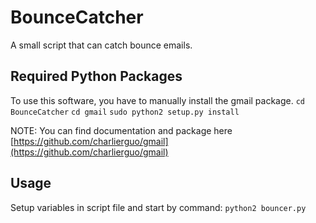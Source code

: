 # BounceCatcher
A small script that can catch bounce emails.

## Required Python Packages
To use this software, you have to manually install the gmail package.
`cd BounceCatcher`
`cd gmail`
`sudo python2 setup.py install`

NOTE: You can find documentation and package here [https://github.com/charlierguo/gmail](https://github.com/charlierguo/gmail)

## Usage
Setup variables in script file and start by command:
`python2 bouncer.py`
